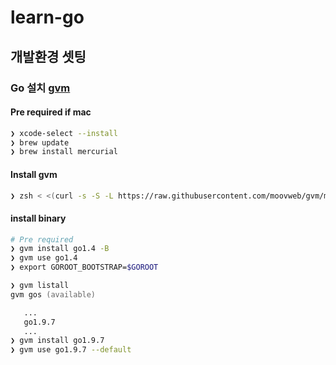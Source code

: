 # learn-go

## 개발환경 셋팅

### Go 설치 [gvm](<https://github.com/moovweb/gvm>)

#### Pre required if mac

```zsh
❯ xcode-select --install
❯ brew update
❯ brew install mercurial
```

#### Install gvm

```zsh
❯ zsh < <(curl -s -S -L https://raw.githubusercontent.com/moovweb/gvm/master/binscripts/gvm-installer)
```

#### install binary

```zsh
# Pre required
❯ gvm install go1.4 -B
❯ gvm use go1.4
❯ export GOROOT_BOOTSTRAP=$GOROOT

❯ gvm listall
gvm gos (available)

   ...
   go1.9.7
   ...
❯ gvm install go1.9.7
❯ gvm use go1.9.7 --default
```

